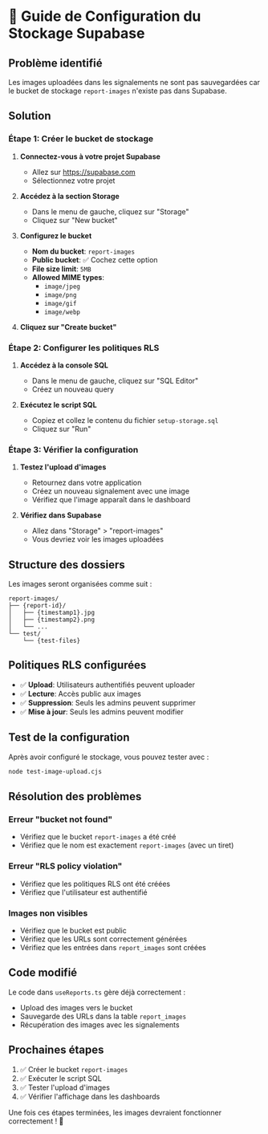 # 🔧 Guide de Configuration du Stockage Supabase

## Problème identifié
Les images uploadées dans les signalements ne sont pas sauvegardées car le bucket de stockage `report-images` n'existe pas dans Supabase.

## Solution

### Étape 1: Créer le bucket de stockage

1. **Connectez-vous à votre projet Supabase**
   - Allez sur https://supabase.com
   - Sélectionnez votre projet

2. **Accédez à la section Storage**
   - Dans le menu de gauche, cliquez sur "Storage"
   - Cliquez sur "New bucket"

3. **Configurez le bucket**
   - **Nom du bucket**: `report-images`
   - **Public bucket**: ✅ Cochez cette option
   - **File size limit**: `5MB`
   - **Allowed MIME types**: 
     - `image/jpeg`
     - `image/png`
     - `image/gif`
     - `image/webp`

4. **Cliquez sur "Create bucket"**

### Étape 2: Configurer les politiques RLS

1. **Accédez à la console SQL**
   - Dans le menu de gauche, cliquez sur "SQL Editor"
   - Créez un nouveau query

2. **Exécutez le script SQL**
   - Copiez et collez le contenu du fichier `setup-storage.sql`
   - Cliquez sur "Run"

### Étape 3: Vérifier la configuration

1. **Testez l'upload d'images**
   - Retournez dans votre application
   - Créez un nouveau signalement avec une image
   - Vérifiez que l'image apparaît dans le dashboard

2. **Vérifiez dans Supabase**
   - Allez dans "Storage" > "report-images"
   - Vous devriez voir les images uploadées

## Structure des dossiers

Les images seront organisées comme suit :
```
report-images/
├── {report-id}/
│   ├── {timestamp1}.jpg
│   ├── {timestamp2}.png
│   └── ...
└── test/
    └── {test-files}
```

## Politiques RLS configurées

- ✅ **Upload**: Utilisateurs authentifiés peuvent uploader
- ✅ **Lecture**: Accès public aux images
- ✅ **Suppression**: Seuls les admins peuvent supprimer
- ✅ **Mise à jour**: Seuls les admins peuvent modifier

## Test de la configuration

Après avoir configuré le stockage, vous pouvez tester avec :

```bash
node test-image-upload.cjs
```

## Résolution des problèmes

### Erreur "bucket not found"
- Vérifiez que le bucket `report-images` a été créé
- Vérifiez que le nom est exactement `report-images` (avec un tiret)

### Erreur "RLS policy violation"
- Vérifiez que les politiques RLS ont été créées
- Vérifiez que l'utilisateur est authentifié

### Images non visibles
- Vérifiez que le bucket est public
- Vérifiez que les URLs sont correctement générées
- Vérifiez que les entrées dans `report_images` sont créées

## Code modifié

Le code dans `useReports.ts` gère déjà correctement :
- Upload des images vers le bucket
- Sauvegarde des URLs dans la table `report_images`
- Récupération des images avec les signalements

## Prochaines étapes

1. ✅ Créer le bucket `report-images`
2. ✅ Exécuter le script SQL
3. ✅ Tester l'upload d'images
4. ✅ Vérifier l'affichage dans les dashboards

Une fois ces étapes terminées, les images devraient fonctionner correctement ! 🎉 